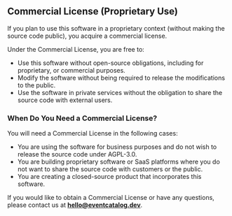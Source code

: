## Commercial License (Proprietary Use)

If you plan to use this software in a proprietary context (without making the source code public), you acquire a commercial license.

Under the Commercial License, you are free to:

- Use this software without open-source obligations, including for proprietary, or commercial purposes.
- Modify the software without being required to release the modifications to the public.
- Use the software in private services without the obligation to share the source code with external users.

### When Do You Need a Commercial License?

You will need a Commercial License in the following cases:

- You are using the software for business purposes and do not wish to release the source code under AGPL-3.0.
- You are building proprietary software or SaaS platforms where you do not want to share the source code with customers or the public.
- You are creating a closed-source product that incorporates this software.

If you would like to obtain a Commercial License or have any questions, please contact us at **hello@eventcatalog.dev**.
